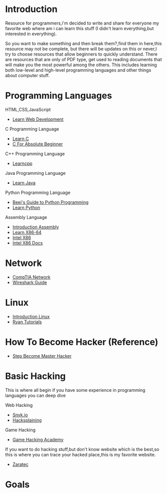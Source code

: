 # Introduction
Resource for programmers,i'm decided to write and share for everyone my favorite web where am i can learn this stuff (I didn't learn everything,but interested in everything).

So you want to make something and then break them?,find them in here,this resource may not be complete, but there will be updates on this or never,I try to choose resources that allow beginners to quickly understand.
There are resources that are only of PDF type, get used to reading documents that will make you the most powerful among the others.
This includes learning both low-level and high-level programming languages and other things about computer stuff.

# Programming Languages
HTML,CSS,JavaScript
- [Learn Web Development](https://developer.mozilla.org/en-US/docs/Learn)

C Programming Language
- [Learn C](https://data-flair.training/blogs/c-tutorials-home/#tutorials)
- [C For Absolute Beginner](https://usermanual.wiki/Pdf/CProgrammingAbsoluteBeginnersGuide3rdEditio.424140197.pdf)

C++ Programming Language
- [Learncpp](https://www.learncpp.com/)

Java Programming Language
- [Learn Java](https://data-flair.training/blogs/java-tutorials-home/#tutorials)

Python Programming Language
- [Beej's Guide to Python Programming](https://beej.us/guide/bgpython/html/)
- [Learn Python](https://data-flair.training/blogs/python-tutorials-home/)

Assembly Language
- [Introduction Assembly ](https://www.investopedia.com/terms/a/assembly-language.asp)
- [Learn X86-64](https://gpfault.net/posts/asm-tut-0.txt.html)
- [Intel X86](https://www.cs.virginia.edu/~evans/cs216/guides/x86.html)
- [Intel X86 Docs](https://www.intel.com/content/www/us/en/developer/articles/technical/intel-sdm.html)

# Network
- [CompTIA Network](https://www.howtonetwork.com/comptia-network-study-guide-free/)
- [Wireshark Guide](https://www.wireshark.org/docs/wsug_html_chunked/)

# Linux
- [Introduction Linux](https://tldp.org/LDP/intro-linux/html/index.html)
- [Ryan Tutorials](https://ryanstutorials.net/linuxtutorial/)

# How To Become Hacker (Reference)
- [Step Become Master Hacker](https://www.alltechbuzz.net/steps-to-become-master-hacker/)

# Basic Hacking 
This is where all begin if you have some experience in programming languages you can deep dive  

Web Hacking
- [Snyk.io](https://learn.snyk.io/)
- [Hacksplaining](https://www.hacksplaining.com/lessons)

Game Hacking
- [Game Hacking Academy](https://gamehacking.academy/about)

If you want to do hacking stuff,but don't know website which is the best,so this is where you can trace your hacked place,this is my favorite website.
- [Zaratec](https://zaratec.io/ctf-practice/)

# Goals

